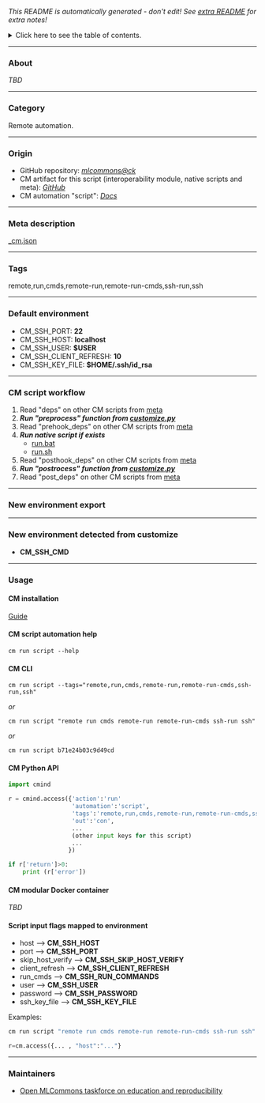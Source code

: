 *This README is automatically generated - don't edit! See [extra README](README-extra.md) for extra notes!*

<details>
<summary>Click here to see the table of contents.</summary>

* [About](#about)
* [Category](#category)
* [Origin](#origin)
* [Meta description](#meta-description)
* [Tags](#tags)
* [Default environment](#default-environment)
* [CM script workflow](#cm-script-workflow)
* [New environment export](#new-environment-export)
* [New environment detected from customize](#new-environment-detected-from-customize)
* [Usage](#usage)
  * [ CM installation](#cm-installation)
  * [ CM script automation help](#cm-script-automation-help)
  * [ CM CLI](#cm-cli)
  * [ CM Python API](#cm-python-api)
  * [ CM modular Docker container](#cm-modular-docker-container)
  * [ Script input flags mapped to environment](#script-input-flags-mapped-to-environment)
* [Maintainers](#maintainers)

</details>

___
### About

*TBD*
___
### Category

Remote automation.
___
### Origin

* GitHub repository: *[mlcommons@ck](https://github.com/mlcommons/ck/tree/master/cm-mlops)*
* CM artifact for this script (interoperability module, native scripts and meta): *[GitHub](https://github.com/mlcommons/ck/tree/master/cm-mlops/script/remote-run-commands)*
* CM automation "script": *[Docs](https://github.com/octoml/ck/blob/master/docs/list_of_automations.md#script)*

___
### Meta description
[_cm.json](_cm.json)

___
### Tags
remote,run,cmds,remote-run,remote-run-cmds,ssh-run,ssh

___
### Default environment

* CM_SSH_PORT: **22**
* CM_SSH_HOST: **localhost**
* CM_SSH_USER: **$USER**
* CM_SSH_CLIENT_REFRESH: **10**
* CM_SSH_KEY_FILE: **$HOME/.ssh/id_rsa**
___
### CM script workflow

  1. Read "deps" on other CM scripts from [meta](https://github.com/mlcommons/ck/tree/master/cm-mlops/script/remote-run-commands/_cm.json)
  1. ***Run "preprocess" function from [customize.py](https://github.com/mlcommons/ck/tree/master/cm-mlops/script/remote-run-commands/customize.py)***
  1. Read "prehook_deps" on other CM scripts from [meta](https://github.com/mlcommons/ck/tree/master/cm-mlops/script/remote-run-commands/_cm.json)
  1. ***Run native script if exists***
     * [run.bat](https://github.com/mlcommons/ck/tree/master/cm-mlops/script/remote-run-commands/run.bat)
     * [run.sh](https://github.com/mlcommons/ck/tree/master/cm-mlops/script/remote-run-commands/run.sh)
  1. Read "posthook_deps" on other CM scripts from [meta](https://github.com/mlcommons/ck/tree/master/cm-mlops/script/remote-run-commands/_cm.json)
  1. ***Run "postrocess" function from [customize.py](https://github.com/mlcommons/ck/tree/master/cm-mlops/script/remote-run-commands/customize.py)***
  1. Read "post_deps" on other CM scripts from [meta](https://github.com/mlcommons/ck/tree/master/cm-mlops/script/remote-run-commands/_cm.json)
___
### New environment export

___
### New environment detected from customize

* **CM_SSH_CMD**
___
### Usage

#### CM installation
[Guide](https://github.com/mlcommons/ck/blob/master/docs/installation.md)

#### CM script automation help
```cm run script --help```

#### CM CLI
`cm run script --tags="remote,run,cmds,remote-run,remote-run-cmds,ssh-run,ssh"`

*or*

`cm run script "remote run cmds remote-run remote-run-cmds ssh-run ssh"`

*or*

`cm run script b71e24b03c9d49cd`

#### CM Python API

```python
import cmind

r = cmind.access({'action':'run'
                  'automation':'script',
                  'tags':'remote,run,cmds,remote-run,remote-run-cmds,ssh-run,ssh'
                  'out':'con',
                  ...
                  (other input keys for this script)
                  ...
                 })

if r['return']>0:
    print (r['error'])
```

#### CM modular Docker container
*TBD*

#### Script input flags mapped to environment

* host --> **CM_SSH_HOST**
* port --> **CM_SSH_PORT**
* skip_host_verify --> **CM_SSH_SKIP_HOST_VERIFY**
* client_refresh --> **CM_SSH_CLIENT_REFRESH**
* run_cmds --> **CM_SSH_RUN_COMMANDS**
* user --> **CM_SSH_USER**
* password --> **CM_SSH_PASSWORD**
* ssh_key_file --> **CM_SSH_KEY_FILE**

Examples:

```bash
cm run script "remote run cmds remote-run remote-run-cmds ssh-run ssh" --host=...
```
```python
r=cm.access({... , "host":"..."}
```
___
### Maintainers

* [Open MLCommons taskforce on education and reproducibility](https://github.com/mlcommons/ck/blob/master/docs/mlperf-education-workgroup.md)